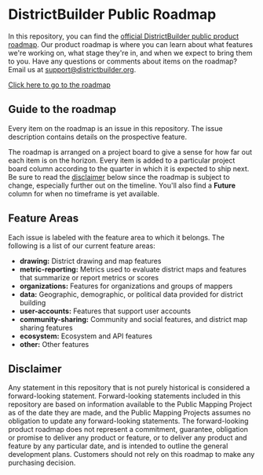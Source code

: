 # DistrictBuilder Public Roadmap
In this repository, you can find the [official DistrictBuilder public product roadmap](https://github.com/PublicMapping/db-roadmap/projects/1). Our product roadmap is where you can learn about what features we're working on, what stage they're in, and when we expect to bring them to you. Have any questions or comments about items on the roadmap? Email us at support@districtbuilder.org.

[Click here to go to the roadmap](https://github.com/PublicMapping/db-roadmap/projects/1)

## Guide to the roadmap

Every item on the roadmap is an issue in this repository. The issue description contains details on the prospective feature. 

The roadmap is arranged on a project board to give a sense for how far out each item is on the horizon. Every item is added to a particular project board column according to the quarter in which it is expected to ship next. Be sure to read the [disclaimer](#disclaimer) below since the roadmap is subject to change, especially further out on the timeline.  You'll also find a **Future** column for when no timeframe is yet available.

## Feature Areas

Each issue is labeled with the feature area to which it belongs. The following is a list of our current feature areas:

- **drawing:** District drawing and map features
- **metric-reporting:** Metrics used to evaluate district maps and features that summarize or report metrics or scores
- **organizations:** Features for organizations and groups of mappers
- **data:** Geographic, demographic, or political data provided for district building
- **user-accounts:** Features that support user accounts
- **community-sharing:** Community and social features, and district map sharing features
- **ecosystem:** Ecosystem and API features
- **other:** Other features

## Disclaimer 

Any statement in this repository that is not purely historical is considered a forward-looking statement. Forward-looking statements included in this repository are based on information available to the Public Mapping Project as of the date they are made, and the Public Mapping Projects assumes no obligation to update any forward-looking statements. The forward-looking product roadmap does not represent a commitment, guarantee, obligation or promise to deliver any product or feature, or to deliver any product and feature by any particular date, and is intended to outline the general development plans. Customers should not rely on this roadmap to make any purchasing decision.

